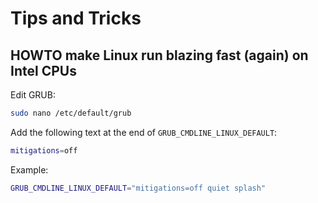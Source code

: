 # Tips and Tricks

## HOWTO make Linux run blazing fast (again) on Intel CPUs

Edit GRUB:

```sh
sudo nano /etc/default/grub
```

Add the following text at the end of `GRUB_CMDLINE_LINUX_DEFAULT`:

```sh
mitigations=off
```

Example:

```sh
GRUB_CMDLINE_LINUX_DEFAULT="mitigations=off quiet splash"
```
